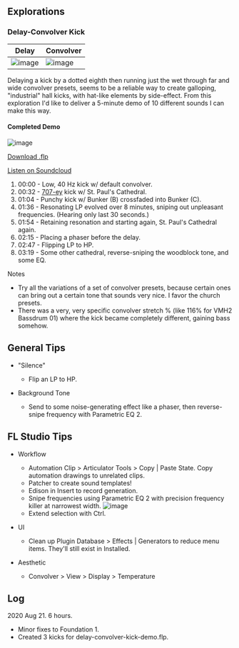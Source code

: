 

## Explorations

### Delay-Convolver Kick

| Delay | Convolver |
| --- | --- |
| ![image](https://user-images.githubusercontent.com/50495866/90861942-a6030900-e35a-11ea-958c-b9ddcc41de3a.png) | ![image](https://user-images.githubusercontent.com/50495866/90862164-02662880-e35b-11ea-9262-25298b049e24.png) |

Delaying a kick by a dotted eighth then running just the wet through far and wide convolver presets, seems to be a reliable way to create galloping, "industrial" hall kicks, with hat-like elements by side-effect. From this exploration I'd like to deliver a 5-minute demo of 10 different sounds I can make this way.

#### Completed Demo

![image](https://user-images.githubusercontent.com/50495866/90958062-ccf73300-e45f-11ea-9578-7321eb0d26a6.png)

[Download .flp](https://github.com/slackwing/feathers/edit/master/music-production/#)

[Listen on Soundcloud](https://soundcloud.com/slackwing/delay-convolver-kick-demo)

1. 00:00 - Low, 40 Hz kick w/ default convolver.
1. 00:32 - [707-ey](https://www.youtube.com/watch?v=zSDCXzcO5qM) kick w/ St. Paul's Cathedral.
1. 01:04 - Punchy kick w/ Bunker (B) crossfaded into Bunker (C).
1. 01:36 - Resonating LP evolved over 8 minutes, sniping out unpleasant frequencies. (Hearing only last 30 seconds.)
1. 01:54 - Retaining resonation and starting again, St. Paul's Cathedral again.
1. 02:15 - Placing a phaser before the delay.
1. 02:47 - Flipping LP to HP.
1. 03:19 - Some other cathedral, reverse-sniping the woodblock tone, and some EQ.

Notes
- Try all the variations of a set of convolver presets, because certain ones can bring out a certain tone that sounds very nice. I favor the church presets.
- There was a very, very specific convolver stretch % (like 116% for VMH2 Bassdrum 01) where the kick became completely different, gaining bass somehow.

## General Tips

- "Silence"

    - Flip an LP to HP.
    
- Background Tone

    - Send to some noise-generating effect like a phaser, then reverse-snipe frequency with Parametric EQ 2.

## FL Studio Tips

- Workflow

    - Automation Clip > Articulator Tools > Copy | Paste State. Copy automation drawings to unrelated clips.
    - Patcher to create sound templates!
    - Edison in Insert to record generation.
    - Snipe frequencies using Parametric EQ 2 with precision frequency killer at narrowest width.
      ![image](https://user-images.githubusercontent.com/50495866/90955069-3703de00-e448-11ea-94c5-388587555ba9.png)
    - Extend selection with Ctrl.

- UI

    - Clean up Plugin Database > Effects | Generators to reduce menu items. They'll still exist in Installed.

- Aesthetic

    - Convolver > View > Display > Temperature

## Log

2020 Aug 21. 6 hours.
- Minor fixes to Foundation 1.
- Created 3 kicks for delay-convolver-kick-demo.flp.

